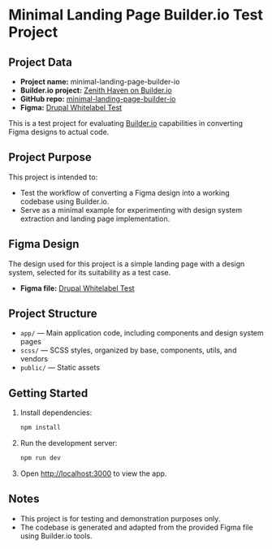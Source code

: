 # Minimal Landing Page Builder.io Test Project

## Project Data
- **Project name:** minimal-landing-page-builder-io
- **Builder.io project:** [Zenith Haven on Builder.io](https://builder.io/app/projects/bb91d57690b742ebac59fcb6b349cfce/zenith-haven)
- **GitHub repo:** [minimal-landing-page-builder-io](https://github.com/DejanStDM/minimal-landing-page-builder-io)
- **Figma:** [Drupal Whitelabel Test](https://www.figma.com/design/H2Mr63iVutD2RzXXRsM3Ky/Drupal-Whitelabel-Test?node-id=0-1&p=f&m=dev)

This is a test project for evaluating [Builder.io](https://www.builder.io/) capabilities in converting Figma designs to actual code.

## Project Purpose
This project is intended to:
- Test the workflow of converting a Figma design into a working codebase using Builder.io.
- Serve as a minimal example for experimenting with design system extraction and landing page implementation.

## Figma Design
The design used for this project is a simple landing page with a design system, selected for its suitability as a test case.

- **Figma file:** [Drupal Whitelabel Test](https://www.figma.com/design/H2Mr63iVutD2RzXXRsM3Ky/Drupal-Whitelabel-Test?node-id=0-1&p=f&m=dev)

## Project Structure
- `app/` — Main application code, including components and design system pages
- `scss/` — SCSS styles, organized by base, components, utils, and vendors
- `public/` — Static assets

## Getting Started
1. Install dependencies:
   ```bash
   npm install
   ```
2. Run the development server:
   ```bash
   npm run dev
   ```
3. Open [http://localhost:3000](http://localhost:3000) to view the app.

## Notes
- This project is for testing and demonstration purposes only.
- The codebase is generated and adapted from the provided Figma file using Builder.io tools.